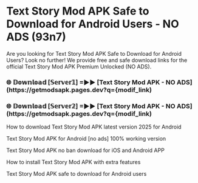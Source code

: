 # Text Story Mod APK Safe to Download for Android Users - NO ADS (93n7)

Are you looking for Text Story Mod APK Safe to Download for Android Users? Look no further! We provide free and safe download links for the official Text Story Mod APK Premium Unlocked (NO ADS).

<h3> 🌐 𝔻𝕠𝕨𝕟𝕝𝕠𝕒𝕕 [𝕊𝕖𝕣𝕧𝕖𝕣𝟙] =►► [Text Story Mod APK - NO ADS](https://getmodsapk.pages.dev?q={modif_link)</h3>

<h3> 🌐 𝔻𝕠𝕨𝕟𝕝𝕠𝕒𝕕 [𝕊𝕖𝕣𝕧𝕖𝕣𝟚] =►► [Text Story Mod APK - NO ADS](https://getmodsapk.pages.dev?q={modif_link)</h3>

How to download Text Story Mod APK latest version 2025 for Android

Text Story Mod APK for Android [no ads] 100% working version

Text Story Mod APK no ban download for iOS and Android APP

How to install Text Story Mod APK with extra features

Text Story Mod APK safe to download for Android users